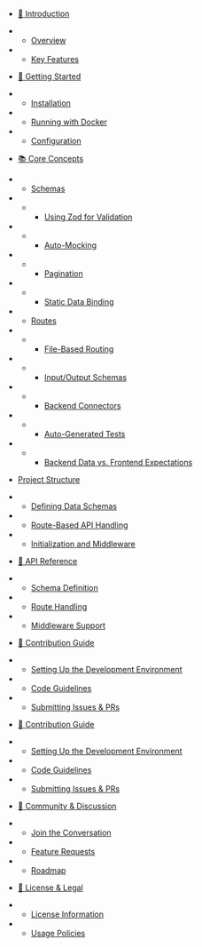 <!-- docs/_sidebar.md -->


* [📌 Introduction](intro.md)
* * [Overview](intro.md?id=overview)
* * [Key Features](intro.md?id=key-features)

* [🚀 Getting Started](getting-started.md)
* * [Installation](getting-started.md?id=installation)
* * [Running with Docker](getting-started.md?id=running-with-docker-compose)
* * [Configuration](getting-started.md?id=configuration)
<!-- * * [Environment Variables](getting-started.md?id=installation) -->


* [📚 Core Concepts](core-concept.md)
* * [Schemas](core-concept.md)
* * * [Using Zod for Validation](core-concept.md)
* * * [Auto-Mocking](core-concept.md)
* * * [Pagination](core-concept.md)
* * * [Static Data Binding](core-concept.md)
* * [Routes](core-concept.md)
* * * [File-Based Routing](core-concept.md)
* * * [Input/Output Schemas](core-concept.md)
* * * [Backend Connectors](core-concept.md)
* * * [Auto-Generated Tests](core-concept.md)
* * * [Backend Data vs. Frontend Expectations](core-concept.md)

* [Project Structure](intro.md)
* * [Defining Data Schemas](intro.md)
* * [Route-Based API Handling](intro.md)
* * [Initialization and Middleware](intro.md)


* [📖 API Reference](intro.md)
* * [Schema Definition](intro.md)
* * [Route Handling](intro.md)
* * [Middleware Support](intro.md)


* [🤝 Contribution Guide](intro.md)
* * [Setting Up the Development Environment](intro.md)
* * [Code Guidelines](intro.md)
* * [Submitting Issues & PRs](intro.md)


* [🤝 Contribution Guide](intro.md)
* * [Setting Up the Development Environment](intro.md)
* * [Code Guidelines](intro.md)
* * [Submitting Issues & PRs](intro.md)

* [💬 Community & Discussion](intro.md)
* * [Join the Conversation](intro.md)
* * [Feature Requests](intro.md)
* * [Roadmap](intro.md)

* [📜 License & Legal](intro.md)
* * [License Information](intro.md)
* * [Usage Policies](intro.md)
